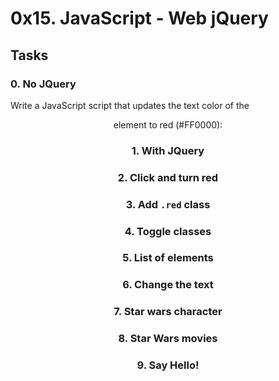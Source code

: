 # 0x15. JavaScript - Web jQuery

## Tasks

### 0. No JQuery
Write a JavaScript script that updates the text color of the <header> element to red (#FF0000):

### 1. With JQuery

### 2. Click and turn red

### 3. Add `.red` class

### 4. Toggle classes

### 5. List of elements

### 6. Change the text

### 7. Star wars character

### 8. Star Wars movies

### 9. Say Hello!
